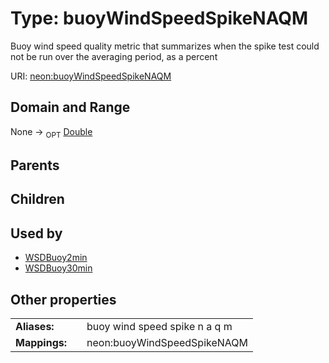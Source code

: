 
# Type: buoyWindSpeedSpikeNAQM


Buoy wind speed quality metric that summarizes when the spike test could not be run over the averaging period, as a percent

URI: [neon:buoyWindSpeedSpikeNAQM](https://data.neonscience.org/buoyWindSpeedSpikeNAQM)


## Domain and Range

None ->  <sub>OPT</sub> [Double](types/Double.md)

## Parents


## Children


## Used by

 * [WSDBuoy2min](WSDBuoy2min.md)
 * [WSDBuoy30min](WSDBuoy30min.md)

## Other properties

|  |  |  |
| --- | --- | --- |
| **Aliases:** | | buoy wind speed spike n a q m |
| **Mappings:** | | neon:buoyWindSpeedSpikeNAQM |

